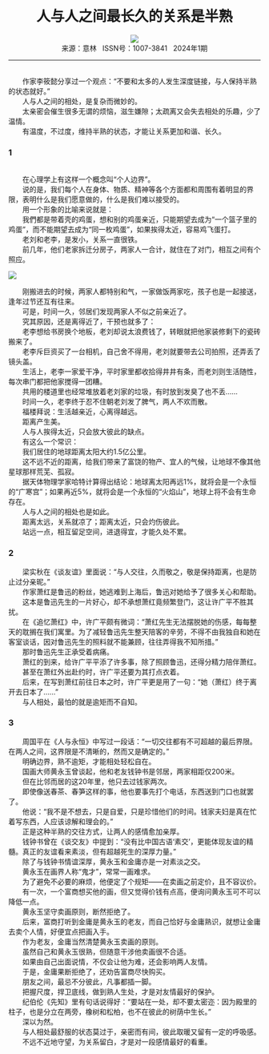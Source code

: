 # <center>人与人之间最长久的关系是半熟</center>

<div align=center><img src="http://fslib.vip.qikan.cn/img.ashx?key=%d7%f7%d5%df%a3%baeleven"></div>

<center>来源：意林   ISSN号：1007-3841   2024年1期</center>

* * *

<br>　　作家李筱懿分享过一个观点：“不要和太多的人发生深度链接，与人保持半熟的状态就好。”  
　　人与人之间的相处，是复杂而微妙的。  
　　太亲密会催生很多无谓的烦恼，滋生嫌隙；太疏离又会失去相处的乐趣，少了温情。  
　　有温度，不过度，维持半熟的状态，才能让关系更加和谐、长久。

### 1

  
<br>　　在心理学上有这样一个概念叫“个人边界”。  
　　说的是，我们每个人在身体、物质、精神等各个方面都和周围有着明显的界限，表明什么是我们愿意做的，什么是我们难以接受的。  
　　用一个形象的比喻来说就是：  
　　我們都是带着壳的鸡蛋，想和别的鸡蛋亲近，只能期望去成为“一个篮子里的鸡蛋”，而不能期望去成为“同一枚鸡蛋”，如果挨得太近，容易鸡飞蛋打。  
　　老刘和老李，是发小，关系一直很铁。  
　　前几年，他们老家拆迁分房子，两家人一合计，就住在了对门，相互之间有个照应。

![](http://img.resource.qikan.cn/markvip/qkimages/yili/yili202401/yili20240147-1-l.jpg)

  
　　刚搬进去的时候，两家人都特别和气，一家做饭两家吃，孩子也是一起接送，逢年过节还互有往来。  
　　可是，时间一久，邻居们发现两家人不似之前亲近了。  
　　究其原因，还是离得近了，干预也就多了：  
　　老李想给书房换个地板，老刘却说太浪费钱了，转眼就把他家装修剩下的瓷砖搬来了。  
　　老李斥巨资买了一台相机，自己舍不得用，老刘就要带去公司拍照，还弄丢了镜头盖。  
　　生活上，老李一家爱干净，平时家里都收拾得井井有条，而老刘则生活随性，每次串门都把他家搅得一团糟。  
　　共用的楼道里也经常堆放着老刘家的垃圾，有时放到发臭了也不丢……  
　　时间一久，老李终于忍不住朝老刘发了脾气，两人不欢而散。  
　　福楼拜说：生活越亲近，心离得越远。  
　　距离产生美。  
　　人与人挨得太近，只会放大彼此的缺点。  
　　有这么一个常识：  
　　我们居住的地球距离太阳大约1.5亿公里。  
　　这不远不近的距离，给我们带来了富饶的物产、宜人的气候，让地球不像其他星球那样荒芜、孤寂。  
　　据天体物理学家哈特计算得出结论：地球离太阳再远1%，就将会是一个永恒的“广寒宫”；如果再近5%，就将会是一个永恒的“火焰山”，地球上将不会有生命存在。  
　　人与人之间的相处也是如此。  
　　距离太远，关系就凉了；距离太近，只会灼伤彼此。  
　　站远一点，相互留足空间，进退得宜，才能久处不累。

### 2

  
　　梁实秋在《谈友谊》里面说：“与人交往，久而敬之，敬是保持距离，也是防止过分亲昵。”  
　　作家萧红是鲁迅的粉丝，她逃难到上海后，鲁迅对她给予了很多关心和帮助。  
　　这本是鲁迅先生的一片好心，却不承想萧红竟频繁登门，这让许广平不胜其扰。  
　　在《追忆萧红》中，许广平颇有微词：“萧红先生无法摆脱她的伤感，每每整天的耽搁在我们寓里。为了减轻鲁迅先生整天陪客的辛劳，不得不由我独自和她在客室谈话，因对鲁迅先生的照料就不能兼顾，往往弄得我不知所措。”  
　　那时鲁迅先生正承受着病痛。  
　　萧红的到来，给许广平平添了许多事，除了照顾鲁迅，还得分精力陪伴萧红。  
　　甚至在萧红外出赴约时，许广平还要为其打点衣着。  
　　后来，在写到萧红前往日本之时，许广平更是用了一句：“她（萧红）终于离开去日本了……”  
　　与人相处，最怕的就是逾矩而不自知。

### 3

  
　　周国平在《人与永恒》中写过一段话：“一切交往都有不可超越的最后界限。在两人之间，这界限是不清晰的，然而又是确定的。”  
　　明确边界，熟不逾矩，才能相处轻松自在。  
　　国画大师黄永玉曾谈起，他和老友钱钟书是邻居，两家相距仅200米。  
　　但在比邻而居的这20年里，他只去过钱家两次。  
　　即使像送春茶、春笋这样的事，他也要事先打个电话，东西送到门口也就罢了。  
　　他说：“我不是不想去，只是自爱，只是珍惜他们的时间。钱家夫妇是真在忙着写东西，人应该谅解和理会的。”  
　　正是这种半熟的交往方式，让两人的感情愈加亲厚。  
　　钱钟书曾在《谈交友》中提到：“没有比中国古语‘素交’，更能体现友谊的精髓。真正的友谊看来素淡，但有超越死生的深厚力量。”  
　　除了与钱钟书情谊深厚，黄永玉和金庸亦是一对素淡之交。  
　　黄永玉在画界人称“鬼才”，常常一画难求。  
　　为了避免不必要的麻烦，他便定了个规矩——在卖画之前定价，且不容议价。  
　　有一次，一个富商想买他的画，但又觉得价钱有点高，便询问黄永玉可不可以降低一点。  
　　黄永玉坚守卖画原则，断然拒绝了。  
　　后来，富商打听到金庸是黄永玉的老友，而自己恰好与金庸熟识，就想让金庸去卖个人情，好便宜点把画入手。  
　　作为老友，金庸当然清楚黄永玉卖画的原则。  
　　虽然自己和黄永玉很熟，但随意干涉他卖画很不合适。  
　　如果由自己出面说情，不仅会让他为难，还会影响两人友情。  
　　于是，金庸果断拒绝了，还劝告富商尽快购买。  
　　朋友之间，最忌不分彼此，凡事都插一脚。  
　　把握尺度，捍卫底线，做到熟人生处，才是对友情最好的保护。  
　　纪伯伦《先知》里有句话说得好：“要站在一处，却不要太密迩：因为殿里的柱子，也是分立在两旁，橡树和松柏，也不在彼此的树荫中生长。”  
　　深以为然。  
　　与人相处最舒服的状态莫过于，亲密而有间，彼此取暖又留有一定的呼吸感。  
　　不远不近地守望，为关系留白，才是对一段感情最好的看重。
